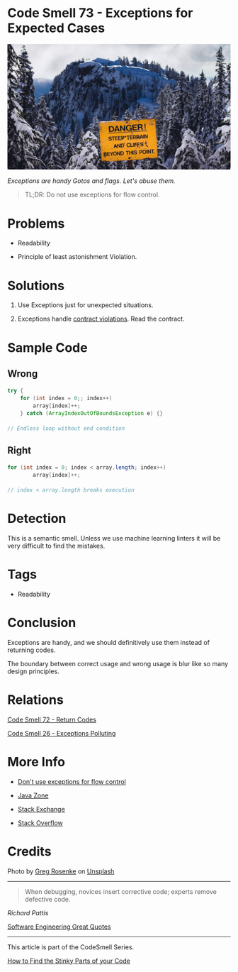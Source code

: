 # Code Smell 73 - Exceptions for Expected Cases

![Code Smell 73 - Exceptions for Expected Cases](Code%20Smell%2073%20-%20Exceptions%20for%20Expected%20Cases.jpg)

*Exceptions are handy Gotos and flags. Let's abuse them.*

> TL;DR: Do not use exceptions for flow control.

# Problems

- Readability

- Principle of least astonishment Violation.

# Solutions

1. Use Exceptions just for unexpected situations.

2. Exceptions handle [contract violations](https://en.wikipedia.org/wiki/Design_by_contract). Read the contract.

# Sample Code

## Wrong

[Gist Url]: # (https://gist.github.com/mcsee/14fe90a45804c47d898bab4fe8d17d36)
```java
try {
	for (int index = 0;; index++)
		array[index]++;
	} catch (ArrayIndexOutOfBoundsException e) {}

// Endless loop without end condition
```

## Right

[Gist Url]: # (https://gist.github.com/mcsee/49811ad62691011166020c49c1c2ed71)
```java
for (int index = 0; index < array.length; index++)
		array[index]++;

// index < array.length breaks execution
```

# Detection

This is a semantic smell. Unless we use machine learning linters it will be very difficult to find the mistakes.

# Tags

- Readability

# Conclusion

Exceptions are handy, and we should definitively use them instead of returning codes. 

The boundary between correct usage and wrong usage is blur like so many design principles.

# Relations

[Code Smell 72 - Return Codes](https://github.com/mcsee/Software-Design-Articles/tree/main/Articles/Code%20Smells/Code%20Smell%2072%20-%20Return%20Codes/readme.md)

[Code Smell 26 - Exceptions Polluting](https://github.com/mcsee/Software-Design-Articles/tree/main/Articles/Code%20Smells/Code%20Smell%2026%20-%20Exceptions%20Polluting/readme.md)

# More Info

- [Don't use exceptions for flow control](https://wiki.c2.com/?DontUseExceptionsForFlowControl)

- [Java Zone](https://dzone.com/articles/exceptions-as-controlflow-in-java)

- [Stack Exchange](https://softwareengineering.stackexchange.com/questions/189222/are-exceptions-as-control-flow-considered-a-serious-antipattern-if-so-why)

- [Stack Overflow](https://stackoverflow.com/questions/729379/why-not-use-exceptions-as-regular-flow-of-control)

# Credits

Photo by [Greg Rosenke](https://unsplash.com/@greg_rosenke) on [Unsplash](https://unsplash.com/s/photos/bounds)
  

* * *

> When debugging, novices insert corrective code; experts remove defective code.

_Richard Pattis_
 
[Software Engineering Great Quotes](https://github.com/mcsee/Software-Design-Articles/tree/main/Articles/Quotes/Software%20Engineering%20Great%20Quotes/readme.md)

* * *

This article is part of the CodeSmell Series.

[How to Find the Stinky Parts of your Code](https://github.com/mcsee/Software-Design-Articles/tree/main/Articles/Code%20Smells/How%20to%20Find%20the%20Stinky%20parts%20of%20your%20Code/readme.md)